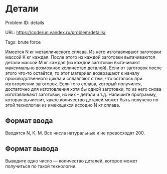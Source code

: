 # Детали

Problem ID: details

URL: https://coderun.yandex.ru/problem/details/

Tags: brute force

Имеется N кг металлического сплава. Из него изготавливают заготовки массой K кг каждая. После этого из каждой заготовки вытачиваются детали массой M кг каждая (из каждой заготовки вытачивают максимально возможное количество деталей). Если от заготовок после этого что-то остаётся, то этот материал возвращают к началу производственного цикла и сплавляют с тем, что осталось при изготовлении заготовок. Если того сплава, который получился, достаточно для изготовления хотя бы одной заготовки, то из него снова изготавливают заготовки, из них – детали и т.д.
Напишите программу, которая вычислит, какое количество деталей может быть получено по этой технологии из имеющихся исходно N кг сплава.


## Формат ввода

Вводятся N, K, M. Все числа натуральные и не превосходят 200.


## Формат вывода

Выведите одно число — количество деталей, которое может получиться по такой технологии.

